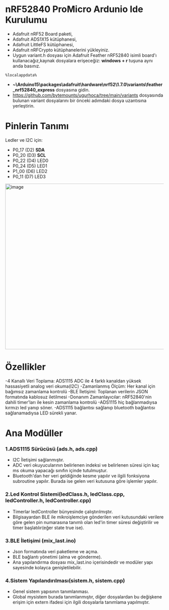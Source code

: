 # nRF52840 ProMicro Ardunio Ide Kurulumu #
- Adafruit nRF52 Board paketi,
- Adafruit ADS1X15 kütüphanesi,
- Adafruit LittleFS kütüphanesi,
- Adafruit nRFCrypto kütüphanelerini yükleyiniz.
- Uygun variant.h dosyası için Adafruit Feather nRF52840 isimli board'ı kullanacağız,kaynak dosyalara erişeceğiz: **windows + r** tuşuna aynı anda basınız.
``` 
%localappdata%
```
- **~\Arduino15\packages\adafruit\hardware\nrf52\1.7.0\variants\feather_nrf52840_express**      dosyasına gidin.
- https://github.com/bytemounts/ugurhoca/tree/main/variants dosyasında bulunan variant dosyalarını bir önceki adımdaki dosya uzantısına yerleştirin.

# Pinlerin Tanımı
Ledler ve I2C için:
- P0_17 (D2) **SDA**
- P0_20 (D3) **SCL**
- P0_22 (D4) LED0
- P0_24 (D5) LED1
- P1_00 (D6) LED2
- P0_11 (D7) LED3

<img width="722" height="527" alt="image" src="https://github.com/user-attachments/assets/5825c977-8d7b-46f6-bff0-e1cac47dffbb" />

# Özellikler
-4 Kanallı Veri Toplama: ADS1115 ADC ile 4 farklı kanaldan yüksek hassasiyetli analog veri okuma(I2C)
-Zamanlanmış Ölçüm: Her kanal için bağımsız zamanlama kontrolü
-BLE İletişimi: Toplanan verilerin JSON formatında kablosuz iletilmesi
-Donanım Zamanlayıcılar: nRF52840'nin dahili timer'ları ile kesin zamanlama kontrolü
-ADS1115 hiç bağlanmadıysa kırmızı led yanıp söner.
-ADS1115 bağlantısı sağlanıp bluetooth bağlantısı sağlanamadıysa LED sürekli yanar.
# Ana Modüller
### 1.ADS1115 Sürücüsü (ads.h, ads.cpp)
- I2C İletişimi sağlanmıştır.
- ADC veri okuyucularının belirlenen indeksi ve belirlenen süresi için kaç ms okuma yapacağı sınıfın içinde tutulmuştur.
- Bluetooth'dan her veri geldiğinde kesme yapılır ve ilgili fonksiyona subroutine yapılır. Burada ise gelen veri kutusuna göre işlemler yapılır.
### 2.Led Kontrol Sistemi(ledClass.h, ledClass.cpp, ledController.h, ledController.cpp)
- Timerlar ledController bünyesinde çalıştırılmıştır.
- Bilgisayardan BLE ile mikroişlemciye gönderilen veri kutusundaki verilere göre gelen pin numarasına tanımlı olan led'in timer süresi değiştirilir ve timer başlatılır(eğer state true ise).
### 3.BLE İletişimi (mix_last.ino)
- Json formatında veri paketleme ve açma.
- BLE bağlantı yönetimi (alma ve gönderme).
- Ana yapılandırma dosyası mix_last.ino içerisindedir ve modüler yapı sayesinde kolayca genişletilebilir.
### 4.Sistem Yapılandırılması(sistem.h, sistem.cpp)
- Genel sistem yapısının tanımlanması.
- Global mysistem burada tanımlanmıştır, diğer dosyalardan bu değişkene erişim için extern ifadesi için ilgili dosyalarla tanımlama yapılmıştır.
